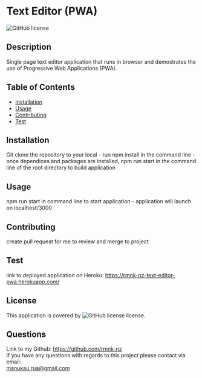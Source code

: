 # Text Editor (PWA)
  ![GitHub license](https://img.shields.io/badge/license-ISC-blue.svg)
  ## Description
  Single page text editor application that runs in browser and demostrates the use of Progressive Web Applications (PWA).

  ## Table of Contents
  - [Installation](#installation)
  - [Usage](#usage)
  - [Contributing](#contributing)
  - [Test](#test)
  
  ## Installation
  Git clone the repository to your local - run npm install in the command line - once dependices and packages are installed, npm run start in the command line of the root directory to build application 

  ## Usage
  npm run start in command line to start application - application will launch on localhost/3000

  ## Contributing
  create pull request for me to review and merge to project

  ## Test
  link to deployed application on Heroku: https://rmnk-nz-text-editor-pwa.herokuapp.com/

  ## License
  This application is covered by ![GitHub license](https://img.shields.io/badge/license-ISC-blue.svg) license.

  ## Questions
  Link to my Github: https://github.com/rmnk-nz </br>
  If you have any questions with regards to this project please contact via email: </br>
  manukau.rua@gmail.com